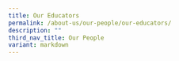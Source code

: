 ```yaml
---
title: Our Educators
permalink: /about-us/our-people/our-educators/
description: ""
third_nav_title: Our People
variant: markdown
---
```

